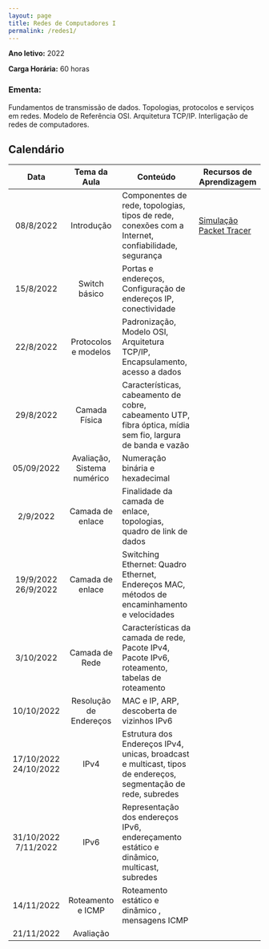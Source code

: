 ```yaml
---
layout: page
title: Redes de Computadores I
permalink: /redes1/
---
```


**Ano letivo:** 2022

**Carga Horária:** 60 horas
### Ementa:

Fundamentos de transmissão de dados. Topologias, protocolos e serviços em redes.
Modelo de Referência OSI. Arquitetura TCP/IP. Interligação de redes de computadores.

## Calendário

| **Data** | **Tema da Aula** |  **Conteúdo** | **Recursos de Aprendizagem** |
|:--------:| :------------------:|---------------|----------------------------------|
| 08/8/2022 | Introdução | Componentes de rede, topologias, tipos de rede, conexões com a Internet, confiabilidade, segurança | [Simulação Packet Tracer](/pt/redes1-2022-01.pkt) |
| 15/8/2022 | Switch básico | Portas e endereços, Configuração de endereços IP, conectividade | |
| 22/8/2022 | Protocolos e modelos | Padronização, Modelo OSI, Arquitetura TCP/IP, Encapsulamento, acesso a dados | |
| 29/8/2022 | Camada Física | Características, cabeamento de cobre, cabeamento UTP, fibra óptica, mídia sem fio, largura de banda e vazão | |
| 05/09/2022 | Avaliação, Sistema numérico |  Numeração binária e hexadecimal | |
| 2/9/2022 | Camada de enlace | Finalidade da camada de enlace, topologias, quadro de link de dados | | 
| 19/9/2022 26/9/2022  | Camada de enlace | Switching Ethernet: Quadro Ethernet, Endereços MAC, métodos de encaminhamento e velocidades | | 
| 3/10/2022 | Camada de Rede | Características da camada de rede, Pacote IPv4, Pacote IPv6, roteamento, tabelas de roteamento | |
| 10/10/2022  | Resolução de Endereços | MAC e IP, ARP, descoberta de vizinhos IPv6 | | 
| 17/10/2022 24/10/2022    | IPv4 | Estrutura dos Endereços IPv4, unicas, broadcast e multicast, tipos de endereços, segmentação de rede, subredes| 
| 31/10/2022 7/11/2022  | IPv6 | Representação dos endereços IPv6, endereçamento estático e dinâmico, multicast, subredes| | 
| 14/11/2022 | Roteamento e ICMP | Roteamento estático e dinâmico , mensagens ICMP | |
| 21/11/2022 | Avaliação | |

